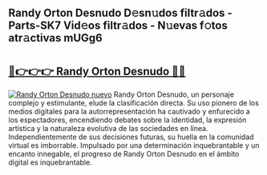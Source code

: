 ## Randy Orton Desnudo D𝚎sn𝚞dos filtr𝚊dos - Parts-SK7 Vid𝚎os filtr𝚊dos - N𝚞evas f𝚘tos atr𝚊ctivas mUGg6

# <h2><a href="http://mba01ux.tromn.icu/?c=Randy+Orton+Desnudo">🔗👉👉👉 Randy Orton Desnudo 🔗🔗</a></h2>

[![Randy Orton Desnudo nuevo](https://i.imgur.com/pEAQMta.gif)](http://mba01ux.tromn.icu/?c=Randy+Orton+Desnudo)
Randy Orton Desnudo, un personaje complejo y estimulante, elude la clasificación directa. Su uso pionero de los medios digitales para la autorrepresentación ha cautivado y enfurecido a los espectadores, encendiendo debates sobre la identidad, la expresión artística y la naturaleza evolutiva de las sociedades en línea. Independientemente de sus decisiones futuras, su huella en la comunidad virtual es imborrable. Impulsado por una determinación inquebrantable y un encanto innegable, el progreso de Randy Orton Desnudo en el ámbito digital es inquebrantable.
